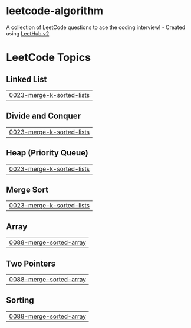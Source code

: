 # leetcode-algorithm
A collection of LeetCode questions to ace the coding interview! - Created using [LeetHub v2](https://github.com/arunbhardwaj/LeetHub-2.0)

<!---LeetCode Topics Start-->
# LeetCode Topics
## Linked List
|  |
| ------- |
| [0023-merge-k-sorted-lists](https://github.com/efforthye/leetcode-algorithm/tree/master/0023-merge-k-sorted-lists) |
## Divide and Conquer
|  |
| ------- |
| [0023-merge-k-sorted-lists](https://github.com/efforthye/leetcode-algorithm/tree/master/0023-merge-k-sorted-lists) |
## Heap (Priority Queue)
|  |
| ------- |
| [0023-merge-k-sorted-lists](https://github.com/efforthye/leetcode-algorithm/tree/master/0023-merge-k-sorted-lists) |
## Merge Sort
|  |
| ------- |
| [0023-merge-k-sorted-lists](https://github.com/efforthye/leetcode-algorithm/tree/master/0023-merge-k-sorted-lists) |
## Array
|  |
| ------- |
| [0088-merge-sorted-array](https://github.com/efforthye/leetcode-algorithm/tree/master/0088-merge-sorted-array) |
## Two Pointers
|  |
| ------- |
| [0088-merge-sorted-array](https://github.com/efforthye/leetcode-algorithm/tree/master/0088-merge-sorted-array) |
## Sorting
|  |
| ------- |
| [0088-merge-sorted-array](https://github.com/efforthye/leetcode-algorithm/tree/master/0088-merge-sorted-array) |
<!---LeetCode Topics End-->